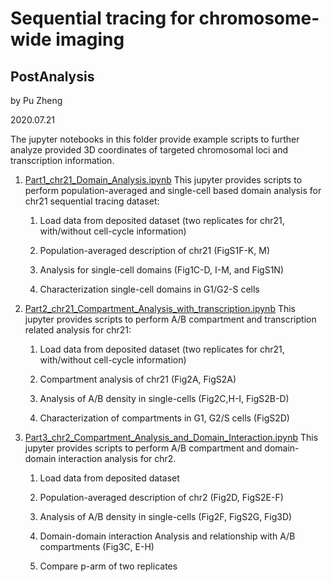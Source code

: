 # Sequential tracing for chromosome-wide imaging

## PostAnalysis

by Pu Zheng

2020.07.21

The jupyter notebooks in this folder provide example scripts to further analyze provided 3D coordinates of targeted chromosomal loci and transcription information.

1. [Part1_chr21_Domain_Analysis.ipynb](https://github.com/ZhuangLab/Chromatin_Analysis_2020_cell/blob/master/sequential_tracing/PostAnalysis/Part1_chr21_Domain_Analysis.ipynb)
    This jupyter provides scripts to perform population-averaged and single-cell based domain analysis for chr21 sequential tracing dataset:

    1. Load data from deposited dataset (two replicates for chr21, with/without cell-cycle information)

    2. Population-averaged description of chr21 (FigS1F-K, M)

    3. Analysis for single-cell domains (Fig1C-D, I-M, and FigS1N)

    4. Characterization single-cell domains in G1/G2-S cells

2. [Part2_chr21_Compartment_Analysis_with_transcription.ipynb](https://github.com/ZhuangLab/Chromatin_Analysis_2020_cell/blob/master/sequential_tracing/PostAnalysis/Part2_chr21_Compartment_Analysis_with_transcription.ipynb)
    This jupyter provides scripts to perform A/B compartment and transcription related analysis for chr21:

    1. Load data from deposited dataset (two replicates for chr21, with/without cell-cycle information)

    2. Compartment analysis of chr21 (Fig2A, FigS2A)

    3. Analysis of A/B density in single-cells (Fig2C,H-I, FigS2B-D)

    4. Characterization of compartments in G1, G2/S cells (FigS2D)


3. [Part3_chr2_Compartment_Analysis_and_Domain_Interaction.ipynb](https://github.com/ZhuangLab/Chromatin_Analysis_2020_cell/blob/master/sequential_tracing/PostAnalysis/Part3_chr2_Compartment_Analysis_and_Domain_Interaction.ipynb)
    This jupyter provides scripts to perform A/B compartment and domain-domain interaction  analysis for chr2.

    1. Load data from deposited dataset 
    
    2. Population-averaged description of chr2 (Fig2D, FigS2E-F)

    3. Analysis of A/B density in single-cells (Fig2F, FigS2G, Fig3D)

    4. Domain-domain interaction Analysis and relationship with A/B compartments (Fig3C, E-H)

    5. Compare p-arm of two replicates
